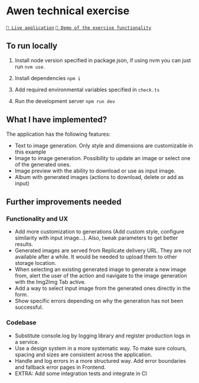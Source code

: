 
  

# Awen technical exercise

  

[`🔗 Live application`](https://nextjs.org/docs/basic-features/font-optimization)
[`🔗 Demo of the exercise functionality`](https://www.loom.com/share/d90eea45cf8644639464dba3fc2841d8?sid=d4441699-04a9-4394-8c26-5e242b907582)

## To run locally

  

1. Install node version specified in package.json, if using nvm you can just run `nvm use`.

2. Install dependencies `npm i`

3. Add required environmental variables specified in `check.ts`

4. Run the development server `npm run dev`

  

## What I have implemented?

  

The application has the following features:

 - Text to image generation. Only style and dimensions are customizable in this example
 - Image to image generation. Possibility to update an image or select one of the generated ones.
 - Image preview with the ability to download or use as input image.
 -  Album with generated images (actions to download, delete or add as input)

## Further improvements needed
### Functionality and UX
 - Add more customization to generations (Add custom style, configure similarity with input image...). Also, tweak parameters to get better results.
 - Generated images are served from Replicate delivery URL. They are not available after a while. It would be needed to upload them to other storage location.
 - When selecting an existing generated image to generate a new image from, alert the user of the action and navigate to the image generation with the Img2Img Tab active.
 - Add a way to select input image from the generated ones directly in the form. 
 - Show specific errors depending on why the generation has not been successful.

### Codebase
-  Substitute console.log by logging library and register production logs in a service.
- Use a design system in a more systematic way. To make sure colours, spacing and sizes are consistent across the application. 
- Handle and log errors in a more structured way. Add error boundaries and fallback error pages in Frontend.
- EXTRA: Add some integration tests and integrate in CI
